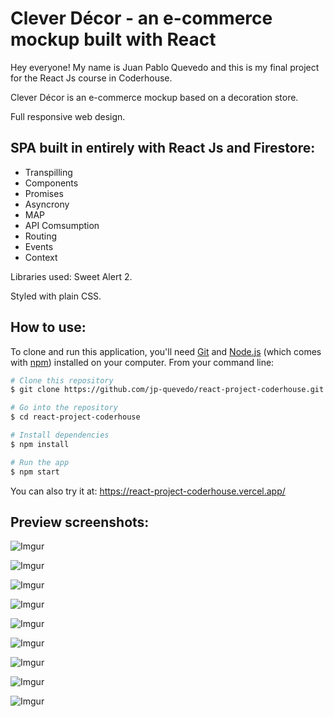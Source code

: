 # Clever Décor - an e-commerce mockup built with React

Hey everyone! My name is Juan Pablo Quevedo and this is my final project for the React Js course in Coderhouse.

Clever Décor is an e-commerce mockup based on a decoration store.

Full responsive web design.

## SPA built in entirely with React Js and Firestore:

* Transpilling
* Components
* Promises
* Asyncrony
* MAP
* API Comsumption
* Routing
* Events
* Context

Libraries used: Sweet Alert 2.

Styled with plain CSS.

## How to use:

To clone and run this application, you'll need [Git](https://git-scm.com) and [Node.js](https://nodejs.org/en/download/) (which comes with [npm](http://npmjs.com)) installed on your computer. From your command line:

```bash
# Clone this repository
$ git clone https://github.com/jp-quevedo/react-project-coderhouse.git

# Go into the repository
$ cd react-project-coderhouse

# Install dependencies
$ npm install

# Run the app
$ npm start
```

You can also try it at: https://react-project-coderhouse.vercel.app/

## Preview screenshots:

![Imgur](https://i.imgur.com/NhCq3rs.png)

![Imgur](https://i.imgur.com/2LjHxSY.png)

![Imgur](https://i.imgur.com/0mJyp62.png)

![Imgur](https://i.imgur.com/RYtG9ar.png)

![Imgur](https://i.imgur.com/qbkuEcj.png)

![Imgur](https://i.imgur.com/fGjRQ17.png)

![Imgur](https://i.imgur.com/3eTQPkg.png)

![Imgur](https://i.imgur.com/KGovpVs.png)

![Imgur](https://i.imgur.com/54HbovK.png)